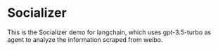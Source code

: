 # Socializer
This is the Socializer demo for langchain, which uses gpt-3.5-turbo as  agent to analyze the information scraped from weibo.
